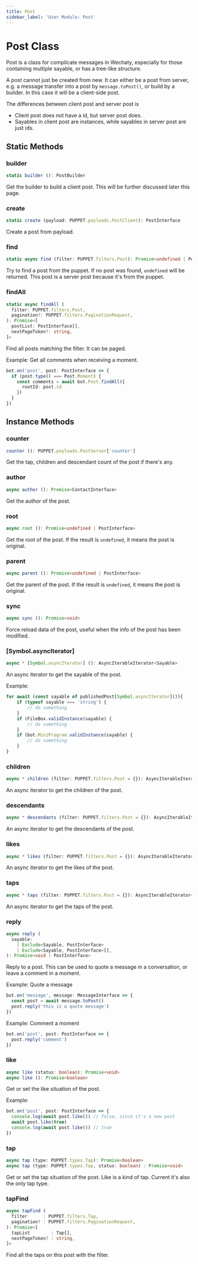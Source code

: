 ```yaml
---
title: Post
sidebar_label: 'User Module: Post'
---
```


# Post Class

Post is a class for complicate messages in Wechaty, especially for those containing multiple sayable, or has a tree-like structure.

A post cannot just be created from new. It can either be a post from server, e.g. a message transfer into a post by ```message.toPost()```, or build by a builder. In this case it will be a client-side post.

The differences between client post and server post is

- Client post does not have a id, but server post does.
- Sayables in client post are instances, while sayables in server post are just ids.

## Static Methods

### builder

```ts
static builder (): PostBuilder
```

Get the builder to build a client post. This will be further discussed later this page.

### create

```ts
static create (payload: PUPPET.payloads.PostClient): PostInterface
```

Create a post from payload.

### find

```ts
static async find (filter: PUPPET.filters.Post): Promise<undefined | PostInterface>
```

Try to find a post from the puppet. If no post was found, ```undefined``` will be returned. This post is a server post because it's from the puppet.

### findAll

```ts
static async findAll (
  filter: PUPPET.filters.Post,
  pagination?: PUPPET.filters.PaginationRequest,
): Promise<[
  postList: PostInterface[],
  nextPageToken?: string,
]>
```

Find all posts matching the filter. It can be paged.

Example: Get all comments when receiving a moment.

```ts
bot.on('post', post: PostInterface => {
  if (post.type() === Post.Moment) {
    const comments = await bot.Post.findAll({
      rootId: post.id
    })
  }
})
```

## Instance Methods

### counter

```ts
counter (): PUPPET.payloads.PostServer['counter']
```

Get the tap, children and descendant count of the post if there's any.

### author

```ts
async author (): Promise<ContactInterface>
```

Get the author of the post.

### root

```ts
async root (): Promise<undefined | PostInterface>
```

Get the root of the post. If the result is ```undefined```, it means the post is original.

### parent

```ts
async parent (): Promise<undefined | PostInterface>
```

Get the parent of the post. If the result is ```undefined```, it means the post is original.

### sync

```ts
async sync (): Promise<void>
```

Force reload data of the post, useful when the info of the post has been modified.

### [Symbol.asyncIterator]

```ts
async * [Symbol.asyncIterator] (): AsyncIterableIterator<Sayable>
```

An async iterator to get the sayable of the post.

Example:
```ts
for await (const sayable of publishedPost[Symbol.asyncIterator]()){
    if (typeof sayable === 'string') {
        // do something
    }
    if (FileBox.validInstance(sayable) {
        // do something
    }
    if (bot.MiniProgram.validInstance(sayable) {
        // do something
    }
}
```

### children

```ts
async * children (filter: PUPPET.filters.Post = {}): AsyncIterableIterator<PostInterface>
```

An async iterator to get the children of the post.

### descendants

```ts
async * descendants (filter: PUPPET.filters.Post = {}): AsyncIterableIterator<PostInterface>
```

An async iterator to get the descendants of the post.

### likes

```ts
async * likes (filter: PUPPET.filters.Post = {}): AsyncIterableIterator<TapInterface>
```

An async iterator to get the likes of the post.

### taps

```ts
async * taps (filter: PUPPET.filters.Post = {}): AsyncIterableIterator<TapInterface>
```

An async iterator to get the taps of the post.

### reply

```ts
async reply (
  sayable:
    | Exclude<Sayable, PostInterface>
    | Exclude<Sayable, PostInterface>[],
): Promise<void | PostInterface>
```

Reply to a post. This can be used to quote a message in a conversation, or leave a comment in a moment.

Example: Quote a message

```ts
bot.on('message', message: MessageInterface => {
  const post = await message.toPost()
  post.reply('this is a quote message')
})
```

Example: Comment a moment

```ts
bot.on('post', post: PostInterface => {
  post.reply('comment')
})
```

### like

```ts
async like (status: boolean): Promise<void>
async like (): Promise<boolean>
```

Get or set the like situation of the post.

Example:

```ts
bot.on('post', post: PostInterface => {
  console.log(await post.like()) // false, since it's a new post
  await post.like(true)
  console.log(await post.like()) // true
})
```

### tap

```ts
async tap (type: PUPPET.types.Tap): Promise<boolean>
async tap (type: PUPPET.types.Tap, status: boolean) : Promise<void>
```

Get or set the tap situation of the post. Like is a kind of tap. Current it's also the only tap type.

### tapFind

```ts
async tapFind (
  filter      : PUPPET.filters.Tap,
  pagination? : PUPPET.filters.PaginationRequest,
): Promise<[
  tapList        : Tap[],
  nextPageToken? : string,
]>
```

Find all the taps on this post with the filter.
